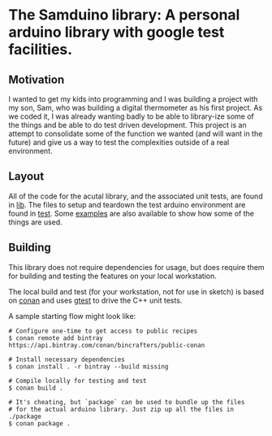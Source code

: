 # The Samduino library: A personal arduino library with google test facilities.

## Motivation

I wanted to get my kids into programming and I was building a project with my son, Sam, who was building a digital thermometer as his first project. As we coded it, I was already wanting badly to be able to library-ize some of the things and be able to do test driven development. This project is an attempt
to consolidate some of the function we wanted (and will want in the future) and give us a way to test the complexities outside of a real environment.

## Layout

All of the code for the acutal library, and the associated unit tests, are found in [lib](#./lib). The files to setup and teardown the test arduino environment are found in [test](#./test). Some [examples](#./examples) are also available to show how some of the things are used.

## Building

This library does not require dependencies for usage, but does require them for building and testing the features on your local workstation.

The local build and test (for your workstation, not for use in sketch) is based on [conan](https://conan.io/) and uses [gtest](https://github.com/google/googletest) to drive the C++ unit tests.

A sample starting flow might look like:

```shell
# Configure one-time to get access to public recipes
$ conan remote add bintray https://api.bintray.com/conan/bincrafters/public-conan

# Install necessary dependencies
$ conan install . -r bintray --build missing

# Compile locally for testing and test
$ conan build .

# It's cheating, but `package` can be used to bundle up the files
# for the actual arduino library. Just zip up all the files in ./package
$ conan package .

```
